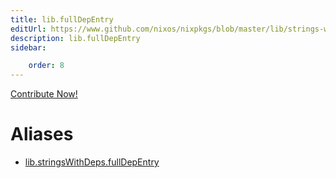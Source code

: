 ```yaml
---
title: lib.fullDepEntry
editUrl: https://www.github.com/nixos/nixpkgs/blob/master/lib/strings-with-deps.nix#L81C18
description: lib.fullDepEntry
sidebar:

    order: 8
---
```


<a href="https://www.github.com/nixos/nixpkgs/blob/master/lib/strings-with-deps.nix#L81C18">Contribute Now!</a>


# Aliases

- [lib.stringsWithDeps.fullDepEntry](./reference/lib/stringsWithDeps/lib-stringsWithDeps-fullDepEntry)



